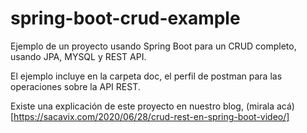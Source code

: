 # spring-boot-crud-example

Ejemplo de un proyecto usando Spring Boot para un CRUD completo, usando JPA, MYSQL y REST API.

El ejemplo incluye en la carpeta doc, el perfil de postman para las operaciones sobre la API REST.

Existe una explicación de este proyecto en nuestro blog, (mirala acá)[https://sacavix.com/2020/06/28/crud-rest-en-spring-boot-video/]
